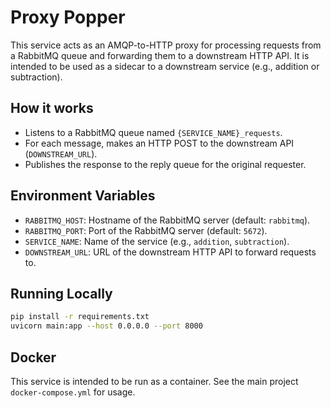 # Proxy Popper

This service acts as an AMQP-to-HTTP proxy for processing requests from a RabbitMQ queue and forwarding them to a downstream HTTP API. It is intended to be used as a sidecar to a downstream service (e.g., addition or subtraction).

## How it works
- Listens to a RabbitMQ queue named `{SERVICE_NAME}_requests`.
- For each message, makes an HTTP POST to the downstream API (`DOWNSTREAM_URL`).
- Publishes the response to the reply queue for the original requester.

## Environment Variables
- `RABBITMQ_HOST`: Hostname of the RabbitMQ server (default: `rabbitmq`).
- `RABBITMQ_PORT`: Port of the RabbitMQ server (default: `5672`).
- `SERVICE_NAME`: Name of the service (e.g., `addition`, `subtraction`).
- `DOWNSTREAM_URL`: URL of the downstream HTTP API to forward requests to.

## Running Locally
```bash
pip install -r requirements.txt
uvicorn main:app --host 0.0.0.0 --port 8000
```

## Docker
This service is intended to be run as a container. See the main project `docker-compose.yml` for usage. 